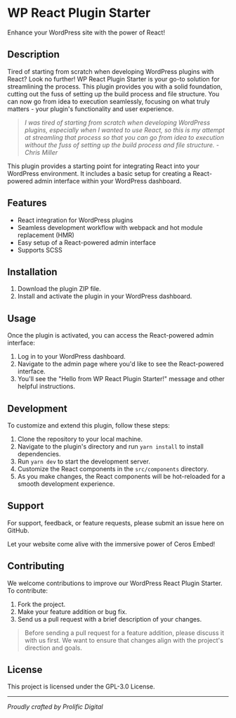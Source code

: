 # WP React Plugin Starter

Enhance your WordPress site with the power of React!

## Description

Tired of starting from scratch when developing WordPress plugins with React? Look no further! WP React Plugin Starter is your go-to solution for streamlining the process. This plugin provides you with a solid foundation, cutting out the fuss of setting up the build process and file structure. You can now go from idea to execution seamlessly, focusing on what truly matters - your plugin's functionality and user experience.

> _I was tired of starting from scratch when developing WordPress plugins, especially when I wanted to use React, so this is my attempt at streamling that process so that you can go from idea to execution without the fuss of setting up the build process and file structure._
> -_Chris Miller_

This plugin provides a starting point for integrating React into your WordPress environment. It includes a basic setup for creating a React-powered admin interface within your WordPress dashboard.

## Features

- React integration for WordPress plugins
- Seamless development workflow with webpack and hot module replacement (HMR)
- Easy setup of a React-powered admin interface
- Supports SCSS

## Installation

1. Download the plugin ZIP file.
2. Install and activate the plugin in your WordPress dashboard.

## Usage

Once the plugin is activated, you can access the React-powered admin interface:

1. Log in to your WordPress dashboard.
2. Navigate to the admin page where you'd like to see the React-powered interface.
3. You'll see the "Hello from WP React Plugin Starter!" message and other helpful instructions.

## Development

To customize and extend this plugin, follow these steps:

1. Clone the repository to your local machine.
2. Navigate to the plugin's directory and run `yarn install` to install dependencies.
3. Run `yarn dev` to start the development server.
4. Customize the React components in the `src/components` directory.
5. As you make changes, the React components will be hot-reloaded for a smooth development experience.

## Support

For support, feedback, or feature requests, please submit an issue here on GitHub.

Let your website come alive with the immersive power of Ceros Embed!

## Contributing

We welcome contributions to improve our WordPress React Plugin Starter. To contribute:

1. Fork the project.
2. Make your feature addition or bug fix.
3. Send us a pull request with a brief description of your changes.

> Before sending a pull request for a feature addition, please discuss it with us first. We want to ensure that changes align with the project's direction and goals.

## License

This project is licensed under the GPL-3.0 License.

---

_Proudly crafted by Prolific Digital_
